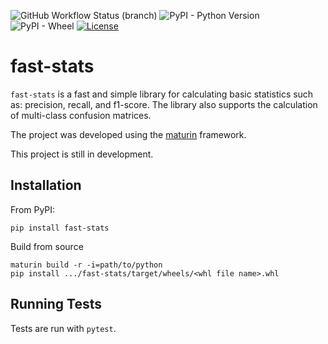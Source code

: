 ![GitHub Workflow Status (branch)](https://img.shields.io/github/workflow/status/zachcoleman/fast-stats/tests/main)
![PyPI - Python Version](https://img.shields.io/pypi/pyversions/fast-stats)
![PyPI - Wheel](https://img.shields.io/pypi/wheel/fast-stats)
[![License](https://img.shields.io/badge/license-Apache2.0-green)](./LICENSE)

# fast-stats
`fast-stats` is a fast and simple library for calculating basic statistics such as: precision, recall, and f1-score. The library also supports the calculation of multi-class confusion matrices.

The project was developed using the [maturin](https://maturin.rs) framework. 

This project is still in development.

## Installation
From PyPI:
```shell
pip install fast-stats
```
Build from source
```
maturin build -r -i=path/to/python
pip install .../fast-stats/target/wheels/<whl file name>.whl
```

## Running Tests
Tests are run with `pytest`.
